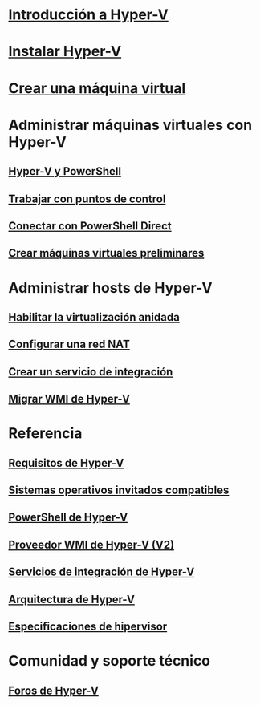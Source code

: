 # [Introducción a Hyper-V](./about/index.md)
# [Instalar Hyper-V](quick-start/enable-hyper-v.md)
# [Crear una máquina virtual](quick-start/quick-create-virtual-machine.md)
# Administrar máquinas virtuales con Hyper-V
## [Hyper-V y PowerShell](quick-start/try-hyper-v-powershell.md)
## [Trabajar con puntos de control](user-guide/checkpoints.md)
## [Conectar con PowerShell Direct](user-guide/powershell-direct.md)
## [Crear máquinas virtuales preliminares](user-guide/create-pre-release-vm.md) 
# Administrar hosts de Hyper-V
## [Habilitar la virtualización anidada](user-guide/nested-virtualization.md)
## [Configurar una red NAT](user-guide/setup-nat-network.md)
## [Crear un servicio de integración](user-guide/make-integration-service.md)
## [Migrar WMI de Hyper-V](user-guide/refactor-wmiv1-to-wmiv2.md)
# Referencia
## [Requisitos de Hyper-V](reference/hyper-v-requirements.md)
## [Sistemas operativos invitados compatibles](about/supported-guest-os.md)
## [PowerShell de Hyper-V](https://technet.microsoft.com/library/hh848559.aspx)
## [Proveedor WMI de Hyper-V (V2)](https://msdn.microsoft.com/library/hh850319.aspx)
## [Servicios de integración de Hyper-V](reference/integration-services.md)
## [Arquitectura de Hyper-V](reference/hyper-v-architecture.md)
## [Especificaciones de hipervisor](reference/tlfs.md)
# Comunidad y soporte técnico
## [Foros de Hyper-V](https://social.technet.microsoft.com/Forums/windowsserver/en-US/home?forum=winserverhyperv)
